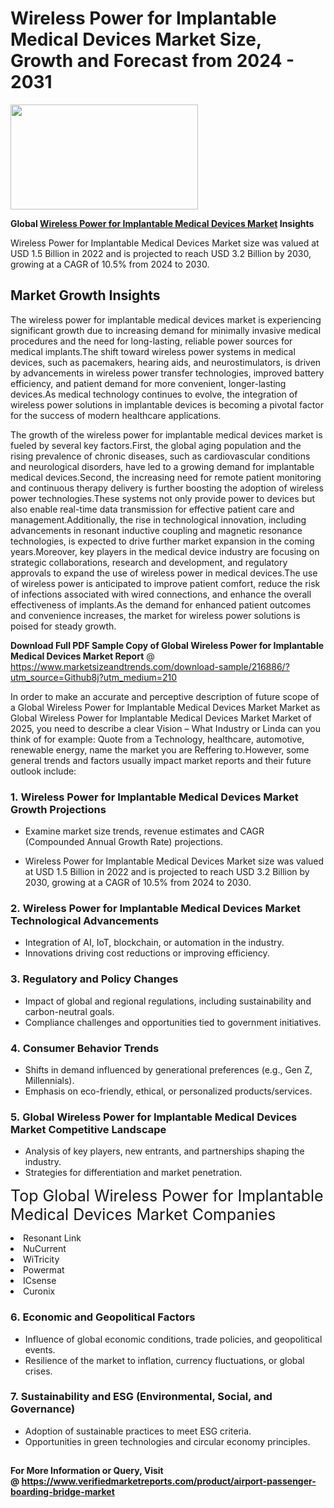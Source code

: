 <H1>Wireless Power for Implantable Medical Devices Market Size, Growth and Forecast from 2024 - 2031</H1><img class="aligncenter size-medium wp-image-584254" src="https://thirdeyenews.in/wp-content/uploads/2024/09/Global-Market-Research-300x168.jpeg" alt="" width="300" height="168" /><p><strong>Global&nbsp;<a href="https://www.marketsizeandtrends.com/download-sample/216886/?utm_source=Github8j?utm_medium=210">Wireless Power for Implantable Medical Devices Market</a> Insights</strong></p><p>Wireless Power for Implantable Medical Devices Market size was valued at USD 1.5 Billion in 2022 and is projected to reach USD 3.2 Billion by 2030, growing at a CAGR of 10.5% from 2024 to 2030.</p><p><h2>Market Growth Insights</h2> <p>The wireless power for implantable medical devices market is experiencing significant growth due to increasing demand for minimally invasive medical procedures and the need for long-lasting, reliable power sources for medical implants.The shift toward wireless power systems in medical devices, such as pacemakers, hearing aids, and neurostimulators, is driven by advancements in wireless power transfer technologies, improved battery efficiency, and patient demand for more convenient, longer-lasting devices.As medical technology continues to evolve, the integration of wireless power solutions in implantable devices is becoming a pivotal factor for the success of modern healthcare applications.</p> <p>The growth of the wireless power for implantable medical devices market is fueled by several key factors.First, the global aging population and the rising prevalence of chronic diseases, such as cardiovascular conditions and neurological disorders, have led to a growing demand for implantable medical devices.Second, the increasing need for remote patient monitoring and continuous therapy delivery is further boosting the adoption of wireless power technologies.These systems not only provide power to devices but also enable real-time data transmission for effective patient care and management.Additionally, the rise in technological innovation, including advancements in resonant inductive coupling and magnetic resonance technologies, is expected to drive further market expansion in the coming years.Moreover, key players in the medical device industry are focusing on strategic collaborations, research and development, and regulatory approvals to expand the use of wireless power in medical devices.The use of wireless power is anticipated to improve patient comfort, reduce the risk of infections associated with wired connections, and enhance the overall effectiveness of implants.As the demand for enhanced patient outcomes and convenience increases, the market for wireless power solutions is poised for steady growth.</p> <p><span class=""><strong>Download Full PDF Sample Copy of Global Wireless Power for Implantable Medical Devices Market Report</strong> @ <a href="https://www.marketsizeandtrends.com/download-sample/216886/?utm_source=Github8j?utm_medium=210" target="_blank">https://www.marketsizeandtrends.com/download-sample/216886/?utm_source=Github8j?utm_medium=210</a></span></p><p>In order to make an accurate and perceptive description of future scope of a Global&nbsp;Wireless Power for Implantable Medical Devices Market Market as Global&nbsp;Wireless Power for Implantable Medical Devices Market Market of 2025, you need to describe a clear Vision &ndash; What Industry or Linda can you think of for example: Quote from a Technology, healthcare, automotive, renewable energy, name the market you are Reffering to.However, some general trends and factors usually impact market reports and their future outlook include:</p><h3>1.&nbsp;<strong>Wireless Power for Implantable Medical Devices Market Growth Projections</strong></h3><ul><li>Examine market size trends, revenue estimates and CAGR (Compounded Annual Growth Rate) projections.</li><li><p>Wireless Power for Implantable Medical Devices Market size was valued at USD 1.5 Billion in 2022 and is projected to reach USD 3.2 Billion by 2030, growing at a CAGR of 10.5% from 2024 to 2030.</p></li></ul><h3>2.&nbsp;<strong>Wireless Power for Implantable Medical Devices Market Technological Advancements</strong></h3><ul><li>Integration of AI, IoT, blockchain, or automation in the industry.</li><li>Innovations driving cost reductions or improving efficiency.</li></ul><h3>3.&nbsp;<strong>Regulatory and Policy Changes</strong></h3><ul><li>Impact of global and regional regulations, including sustainability and carbon-neutral goals.</li><li>Compliance challenges and opportunities tied to government initiatives.</li></ul><h3>4.&nbsp;<strong>Consumer Behavior Trends</strong></h3><ul><li>Shifts in demand influenced by generational preferences (e.g., Gen Z, Millennials).</li><li>Emphasis on eco-friendly, ethical, or personalized products/services.</li></ul><h3>5.&nbsp;<strong>Global Wireless Power for Implantable Medical Devices Market Competitive Landscape</strong></h3><ul><li>Analysis of key players, new entrants, and partnerships shaping the industry.</li><li>Strategies for differentiation and market penetration.</li></ul><p data-pm-slice="1 1 []"><span style="color: inherit; font-family: inherit; font-size: 25px;">Top Global Wireless Power for Implantable Medical Devices Market Companies</span></p><div class="" data-test-id=""><p><li>Resonant Link</li><li> NuCurrent</li><li> WiTricity</li><li> Powermat</li><li> ICsense</li><li> Curonix</li></p></div><h3>6.&nbsp;<strong>Economic and Geopolitical Factors</strong></h3><ul><li>Influence of global economic conditions, trade policies, and geopolitical events.</li><li>Resilience of the market to inflation, currency fluctuations, or global crises.</li></ul><h3>7.&nbsp;<strong>Sustainability and ESG (Environmental, Social, and Governance)</strong></h3><ul><li>Adoption of sustainable practices to meet ESG criteria.</li><li>Opportunities in green technologies and circular economy principles.</li></ul><h2><strong style="font-size: 14px;">For More Information or Query, Visit @&nbsp;</strong><a style="background-color: #ffffff; font-size: 14px;" href="https://www.marketsizeandtrends.com/report/wireless-power-for-implantable-medical-devices-market/" target="_blank">https://www.verifiedmarketreports.com/product/airport-passenger-boarding-bridge-market</a></h2>